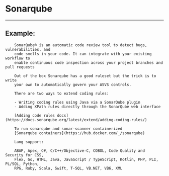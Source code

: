 # Sonarqube
-------

## Example:

        SonarQube® is an automatic code review tool to detect bugs, vulnerabilities, and
        code smells in your code. It can integrate with your existing workflow to 
        enable continuous code inspection across your project branches and pull requests

        Out of the box Sonarqube has a good ruleset but the trick is to write
        your own to automatically govern your ASVS controls.

        There are two ways to extend coding rules:

        - Writing coding rules using Java via a SonarQube plugin
        - Adding XPath rules directly through the SonarQube web interface

        [Adding code rules docs](https://docs.sonarqube.org/latest/extend/adding-coding-rules/)

        To run sonarqube and sonar-scanner containerized
        [Sonarqube containers](https://hub.docker.com/_/sonarqube)

        Lang support:

        ABAP, Apex, C#, C/C++/Objective-C, COBOL, Code Quality and Security for CSS,
        Flex, Go, HTML, Java, JavaScript / TypeScript, Kotlin, PHP, PLI, PL/SQL, Python,
        RPG, Ruby, Scala, Swift, T-SQL, VB.NET, VB6, XML